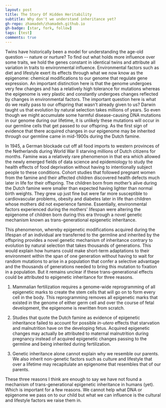 ```yaml
---
layout: post
title: The Story Of Hidden Heritability
subtitle: Why don't we understand inheritance yet?
gh-repo: zhamadeh/zhamadeh.github.io
gh-badge: [star, fork, follow]
tags: [test]
comments: true
---
```


Twins have historically been a model for understanding the age-old question -- nature or nurture? To find out what holds more influence over some traits, we hold the genes constant in identical twins and attribute all variation in traits to environmental influence. Environmental factors such as diet and lifestyle exert its effects through what we now know as the epigenome: chemical modifications to our genome that regulate gene expression. An important distinction here is that the genome undergoes very few changes and has a relatively high tolerance for mutations whereas the epigenome is very plastic and constantly undergoes changes reflected by changes in environmental factors. The important question here is what do we really pass to our offspring that wasn't already given to us? Darwin taught us that evolution by natural selection takes millions of years. So even though we might accumulate some harmful disease-causing DNA mutations in our genome during our lifetime, it is unlikely these mutations will occur in our germline cells that get passed to our offspring. As the first sign of evidence that there acquired changes in our epigenome may be inherited through our germline came in mid-1900s during the Dutch famine.

In 1945, a German blockade cut off all food imports to western provinces of the Netherlands during World War II starving millions of Dutch citizens for months. Famine was a relatively rare phenomenon in that era which allowed the newly emerged fields of data science and epidemiology to study the health effects of food deprivation without having to intentionally subject people to these conditions. Cohort studies that followed pregnant women from the famine and their affected children discovered health defects much later in life for their offspring. The children born from mother’s alive during the Dutch famine were smaller than expected having lighter than normal birth weights. They grew up just fine but were far more susceptible to cardiovascular problems, obesity and diabetes later in life than children whose mothers did not experience famine. Essentially, environmental factors experienced during the mothers' lifespan were altering the epigenome of children born during this era through a novel genetic mechanism known as trans-generational epigenetic inheritance. 

This phenomenon, whereby epigenetic modifications acquired during the lifespan of an individual are transferred to the germline and inherited by the offspring provides a novel genetic mechanism of inheritance contrary to evolution by natural selection that takes thousands of generations. This would explain how humans could make short-term adaptations to their environment within the span of one generation without having to wait for random mutations to arise in a population that confer a selective advantage and the thousands of generations needed to bring this mutation to fixation in a population. But it remains unclear if these trans-generational effects could be attributed to epigenetic inheritance for three reasons.

1. Mammalian fertilization requires a genome-wide reprogramming of all epigenetic marks to create the stem cells that will go on to form every cell in the body. This reprogramming removes all epigenetic marks that existed in the genome of either germ cell and over the course of fetal development, the epigenome is rewritten from scratch.

2. Studies that quote the Dutch famine as evidence of epigenetic inheritance failed to account for possible *in-utero* effects that starvation and malnutrition have on the developing fetus. Acquired epigenetic changes may actually be attributed to maternal malnutrition during pregnancy instead of acquired epigenetic changes passing to the germline and being inherited during fertilization.

3. Genetic inheritance alone cannot explain why we resemble our parents. We also inherit non-genetic factors such as culture and lifestyle that over a lifetime may recapitulate an epigenome that resembles that of our parents.

These three reasons I think are enough to say we have not found a mechanism of trans-generational epigenetic inheritance in humans (yet). Which is important for a few reasons. We cannot help what DNA or epigenome we pass on to our child but what we can influence is the cultural and lifestyle factors we raise them in.


